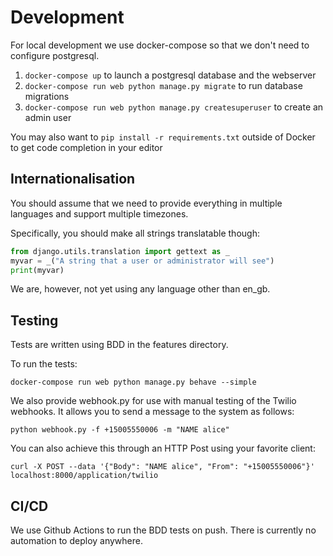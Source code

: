 # Development

For local development we use docker-compose so that we don't need to configure postgresql.

1. `docker-compose up` to launch a postgresql database and the webserver
2. `docker-compose run web python manage.py migrate` to run database migrations
3. `docker-compose run web python manage.py createsuperuser` to create an admin user

You may also want to `pip install -r requirements.txt` outside of Docker to get code completion in your editor

## Internationalisation

You should assume that we need to provide everything in multiple languages and support multiple timezones.

Specifically, you should make all strings translatable though:

```python
from django.utils.translation import gettext as _
myvar = _("A string that a user or administrator will see")
print(myvar)
```

We are, however, not yet using any language other than en_gb.

## Testing

Tests are written using BDD in the features directory.

To run the tests:

`docker-compose run web python manage.py behave --simple`

We also provide webhook.py for use with manual testing of the Twilio webhooks.  It allows you to send a message to the system as follows:

```shell
python webhook.py -f +15005550006 -m "NAME alice"
```

You can also achieve this through an HTTP Post using your favorite client:

```shell
curl -X POST --data '{"Body": "NAME alice", "From": "+15005550006"}' localhost:8000/application/twilio
```

## CI/CD

We use Github Actions to run the BDD tests on push. There is currently no automation to deploy anywhere.
